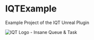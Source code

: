 # IQTExample
Example Project of the IQT Unreal Plugin

![IQT Logo - Insane Queue & Task](https://insaneframework.com/wp-content/uploads/2025/08/LogoIQT-300x140.png)
